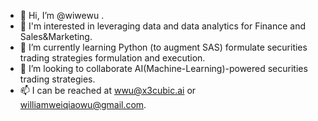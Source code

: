 - 👋 Hi, I’m @wiwewu .
- 👀 I'm interested in leveraging data and data analytics for Finance and Sales&Marketing.
- 🌱 I’m currently learning Python (to augment SAS) formulate securities trading strategies formulation and execution.
- 💞️ I’m looking to collaborate AI(Machine-Learning)-powered securities trading strategies.
- 📫 I can be reached at wwu@x3cubic.ai or williamweiqiaowu@gmail.com.
